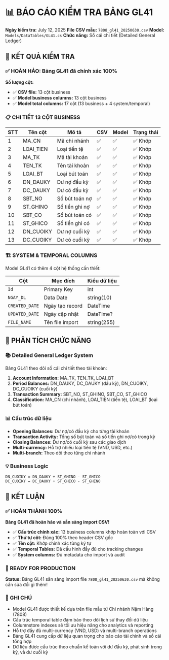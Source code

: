 # 📊 BÁO CÁO KIỂM TRA BẢNG GL41

**Ngày kiểm tra:** July 12, 2025
**File CSV mẫu:** `7808_gl41_20250630.csv`
**Model:** `Models/DataTables/GL41.cs`
**Chức năng:** Sổ cái chi tiết (Detailed General Ledger)

## 🎯 KẾT QUẢ KIỂM TRA

### ✅ HOÀN HẢO: Bảng GL41 đã chính xác 100%

**Số lượng cột:**

- ✅ **CSV file:** 13 cột business
- ✅ **Model business columns:** 13 cột business
- ✅ **Model total columns:** 17 cột (13 business + 4 system/temporal)

### 📋 CHI TIẾT 13 CỘT BUSINESS

| STT | Tên cột   | Mô tả          | CSV | Model | Trạng thái |
| --- | --------- | -------------- | --- | ----- | ---------- |
| 1   | MA_CN     | Mã chi nhánh   | ✅  | ✅    | ✅ Khớp    |
| 2   | LOAI_TIEN | Loại tiền tệ   | ✅  | ✅    | ✅ Khớp    |
| 3   | MA_TK     | Mã tài khoản   | ✅  | ✅    | ✅ Khớp    |
| 4   | TEN_TK    | Tên tài khoản  | ✅  | ✅    | ✅ Khớp    |
| 5   | LOAI_BT   | Loại bút toán  | ✅  | ✅    | ✅ Khớp    |
| 6   | DN_DAUKY  | Dư nợ đầu kỳ   | ✅  | ✅    | ✅ Khớp    |
| 7   | DC_DAUKY  | Dư có đầu kỳ   | ✅  | ✅    | ✅ Khớp    |
| 8   | SBT_NO    | Số bút toán nợ | ✅  | ✅    | ✅ Khớp    |
| 9   | ST_GHINO  | Số tiền ghi nợ | ✅  | ✅    | ✅ Khớp    |
| 10  | SBT_CO    | Số bút toán có | ✅  | ✅    | ✅ Khớp    |
| 11  | ST_GHICO  | Số tiền ghi có | ✅  | ✅    | ✅ Khớp    |
| 12  | DN_CUOIKY | Dư nợ cuối kỳ  | ✅  | ✅    | ✅ Khớp    |
| 13  | DC_CUOIKY | Dư có cuối kỳ  | ✅  | ✅    | ✅ Khớp    |

### 🏗️ SYSTEM & TEMPORAL COLUMNS

Model GL41 có thêm 4 cột hệ thống cần thiết:

| Cột            | Mục đích        | Kiểu dữ liệu |
| -------------- | --------------- | ------------ |
| `Id`           | Primary Key     | int          |
| `NGAY_DL`      | Data Date       | string(10)   |
| `CREATED_DATE` | Ngày tạo record | DateTime     |
| `UPDATED_DATE` | Ngày cập nhật   | DateTime?    |
| `FILE_NAME`    | Tên file import | string(255)  |

## 🎯 PHÂN TÍCH CHỨC NĂNG

### 📚 Detailed General Ledger System

Bảng GL41 theo dõi sổ cái chi tiết theo tài khoản:

1. **Account Information:** MA_TK, TEN_TK, LOAI_BT
2. **Period Balances:** DN_DAUKY, DC_DAUKY (đầu kỳ), DN_CUOIKY, DC_CUOIKY (cuối kỳ)
3. **Transaction Summary:** SBT_NO, ST_GHINO, SBT_CO, ST_GHICO
4. **Classification:** MA_CN (chi nhánh), LOAI_TIEN (tiền tệ), LOAI_BT (loại bút toán)

### 📊 Cấu trúc dữ liệu

- **Opening Balances:** Dư nợ/có đầu kỳ cho từng tài khoản
- **Transaction Activity:** Tổng số bút toán và số tiền ghi nợ/có trong kỳ
- **Closing Balances:** Dư nợ/có cuối kỳ sau các giao dịch
- **Multi-currency:** Hỗ trợ nhiều loại tiền tệ (VND, USD, etc.)
- **Multi-branch:** Theo dõi theo từng chi nhánh

### 💡 Business Logic

```
DN_CUOIKY = DN_DAUKY + ST_GHINO - ST_GHICO
DC_CUOIKY = DC_DAUKY + ST_GHICO - ST_GHINO
```

## 🎉 KẾT LUẬN

### ✅ HOÀN THÀNH 100%

**Bảng GL41 đã hoàn hảo và sẵn sàng import CSV!**

- ✅ **Cấu trúc chính xác:** 13 business columns khớp hoàn toàn với CSV
- ✅ **Thứ tự cột:** Đúng 100% theo header CSV gốc
- ✅ **Tên cột:** Khớp chính xác từng ký tự
- ✅ **Temporal Tables:** Đã cấu hình đầy đủ cho tracking changes
- ✅ **System columns:** Đủ metadata cho import và audit

### 🚀 READY FOR PRODUCTION

**Status:** Bảng GL41 sẵn sàng import file `7808_gl41_20250630.csv` mà không cần sửa đổi gì thêm!

### 📝 GHI CHÚ

- Model GL41 được thiết kế dựa trên file mẫu từ Chi nhánh Nậm Hàng (7808)
- Cấu trúc temporal table đảm bảo theo dõi lịch sử thay đổi dữ liệu
- Columnstore indexes sẽ tối ưu hiệu năng cho analytics và reporting
- Hỗ trợ đầy đủ multi-currency (VND, USD) và multi-branch operations
- Bảng GL41 cung cấp dữ liệu quan trọng cho báo cáo tài chính và sổ cái tổng hợp
- Dữ liệu được cấu trúc theo chuẩn kế toán với dư đầu kỳ, phát sinh trong kỳ, và dư cuối kỳ
